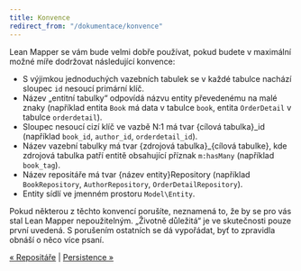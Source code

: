 ```yaml
---
title: Konvence
redirect_from: "/dokumentace/konvence"
---
```


Lean Mapper se vám bude velmi dobře používat, pokud budete v maximální možné míře dodržovat následující konvence:

* S výjimkou jednoduchých vazebních tabulek se v každé tabulce nachází sloupec `id` nesoucí primární klíč.
* Název „entitní tabulky“ odpovídá názvu entity převedenému na malé znaky (například entita `Book` má data v tabulce `book`, entita `OrderDetail` v tabulce `orderdetail`).
* Sloupec nesoucí cizí klíč ve vazbě N:1 má tvar {cílová tabulka}_id (například `book_id`, `author_id`, `orderdetail_id`).
* Název vazební tabulky má tvar {zdrojová tabulka}_{cílová tabulke}, kde zdrojová tabulka patří entitě obsahující příznak `m:hasMany` (například `book_tag`).
* Název repositáře má tvar {název entity}Repository (například `BookRepository`, `AuthorRepository`, `OrderDetailRepository`).
* Entity sídlí ve jmenném prostoru `Model\Entity`.

Pokud některou z těchto konvencí porušíte, neznamená to, že by se pro vás stal Lean Mapper nepoužitelným. „Životně důležitá“ je ve skutečnosti pouze první uvedená. S porušením ostatních se dá vypořádat, byť to zpravidla obnáší o něco více psaní.


[« Repositáře](/cs/docs/repositare/) | [Persistence »](/cs/docs/persistence/)
